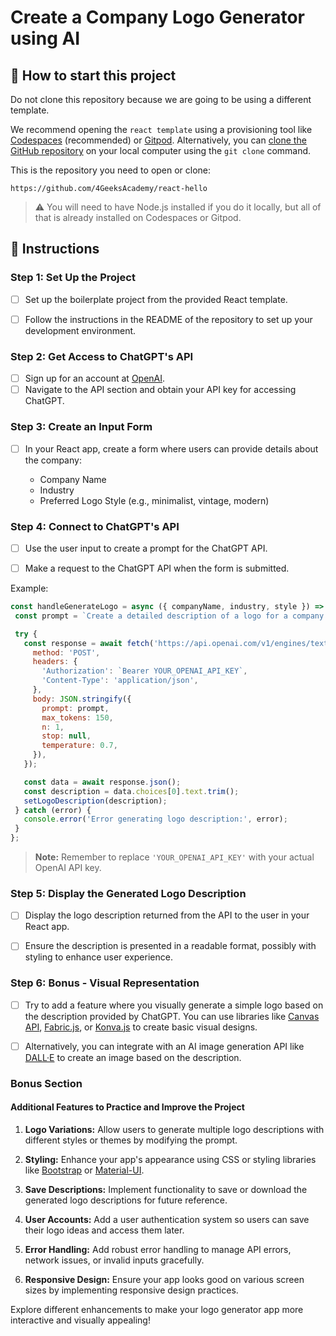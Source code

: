 <!-- hide -->
# Create a Company Logo Generator using AI
<!-- endhide -->

<onlyfor saas="false" withBanner="false">

## 🌱 How to start this project

Do not clone this repository because we are going to be using a different template.

We recommend opening the `react template` using a provisioning tool like [Codespaces](https://4geeks.com/lesson/what-is-github-codespaces) (recommended) or [Gitpod](https://4geeks.com/lesson/how-to-use-gitpod). Alternatively, you can [clone the GitHub repository](https://4geeks.com/how-to/github-clone-repository) on your local computer using the `git clone` command.

This is the repository you need to open or clone:

```
https://github.com/4GeeksAcademy/react-hello
```

> ⚠ You will need to have Node.js installed if you do it locally, but all of that is already installed on Codespaces or Gitpod.

</onlyfor>

## 📝 Instructions

### Step 1: Set Up the Project

- [ ] Set up the boilerplate project from the provided React template.
  
- [ ] Follow the instructions in the README of the repository to set up your development environment.

### Step 2: Get Access to ChatGPT's API

- [ ] Sign up for an account at [OpenAI](https://www.openai.com/).
- [ ] Navigate to the API section and obtain your API key for accessing ChatGPT.

### Step 3: Create an Input Form

- [ ] In your React app, create a form where users can provide details about the company:

   - Company Name
   - Industry
   - Preferred Logo Style (e.g., minimalist, vintage, modern)

### Step 4: Connect to ChatGPT's API

- [ ] Use the user input to create a prompt for the ChatGPT API.

- [ ] Make a request to the ChatGPT API when the form is submitted.

Example:

```js
const handleGenerateLogo = async ({ companyName, industry, style }) => {
 const prompt = `Create a detailed description of a logo for a company named "${companyName}", operating in the "${industry}" industry. The logo should have a "${style}" style.`;

 try {
   const response = await fetch('https://api.openai.com/v1/engines/text-davinci-003/completions', {
     method: 'POST',
     headers: {
       'Authorization': `Bearer YOUR_OPENAI_API_KEY`,
       'Content-Type': 'application/json',
     },
     body: JSON.stringify({
       prompt: prompt,
       max_tokens: 150,
       n: 1,
       stop: null,
       temperature: 0.7,
     }),
   });

   const data = await response.json();
   const description = data.choices[0].text.trim();
   setLogoDescription(description);
 } catch (error) {
   console.error('Error generating logo description:', error);
 }
};
```

> **Note:** Remember to replace `'YOUR_OPENAI_API_KEY'` with your actual OpenAI API key.

### Step 5: Display the Generated Logo Description

- [ ] Display the logo description returned from the API to the user in your React app.

- [ ] Ensure the description is presented in a readable format, possibly with styling to enhance user experience.

### Step 6: Bonus - Visual Representation

- [ ] Try to add a feature where you visually generate a simple logo based on the description provided by ChatGPT. You can use libraries like [Canvas API](https://developer.mozilla.org/en-US/docs/Web/API/Canvas_API), [Fabric.js](http://fabricjs.com/), or [Konva.js](https://konvajs.org/) to create basic visual designs.

- [ ] Alternatively, you can integrate with an AI image generation API like [DALL·E](https://openai.com/dall-e-2/) to create an image based on the description.

### Bonus Section

#### Additional Features to Practice and Improve the Project

1. **Logo Variations:** Allow users to generate multiple logo descriptions with different styles or themes by modifying the prompt.

2. **Styling:** Enhance your app's appearance using CSS or styling libraries like [Bootstrap](https://getbootstrap.com/) or [Material-UI](https://material-ui.com/).

3. **Save Descriptions:** Implement functionality to save or download the generated logo descriptions for future reference.

4. **User Accounts:** Add a user authentication system so users can save their logo ideas and access them later.

5. **Error Handling:** Add robust error handling to manage API errors, network issues, or invalid inputs gracefully.

6. **Responsive Design:** Ensure your app looks good on various screen sizes by implementing responsive design practices.

Explore different enhancements to make your logo generator app more interactive and visually appealing!
